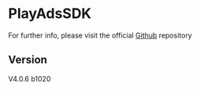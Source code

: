 PlayAdsSDK
===

For further info, please visit the official [Github](https://github.com/applift/playads-unity3d) repository

Version
---
V4.0.6 b1020